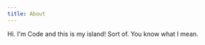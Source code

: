 ```yaml
---
title: About
---
```


<script src="/js/jquery.min.js"></script>
<script>
// TODO how to move this to a script?
// aeson-encoded wordlist goes here:
var wordlist = [];
var options = {
	gridSize: 5,
	clearCanvas: false, // automatic when using a mask
	// drawOutOfBound: true,
	// drawMask: true,
	weightFactor: 10,
	fontFamily: 'sans-serif',
	// color: 'random-light',
	// color: '#c1c1c1',
	color: function (word, weight) {
		return (word === 'codeis.land' || word === 'about' || word === 'resume') ? '#000' : '#c3c3c3';
	},
	hover: window.drawBox,
	click: function(item) {
		if (item[0] === 'codeis.land') {
			location.href = "";
		} else {
			location.href = "/tags/" + item[0] + ".html";
		}
	},
	backgroundColor: '#fff'
}
$(document).ready(function() {
  var canvas = $('#canvas');
  setTimeout(
    drawLogo(canvas, '/about/pic.png', 0, 0, 100, 150, ''),
    500);
});
</script>

Hi. I'm Code and this is my island! Sort of. You know what I mean.
